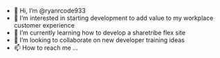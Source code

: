 - 👋 Hi, I’m @ryanrcode933
- 👀 I’m interested in starting development to add value to my workplace customer experience
- 🌱 I’m currently learning how to develop a sharetribe flex site
- 💞️ I’m looking to collaborate on new developer training ideas
- 📫 How to reach me ...

<!---
ryanrcode933/ryanrcode933 is a ✨ special ✨ repository because its `README.md` (this file) appears on your GitHub profile.
You can click the Preview link to take a look at your changes.
--->
